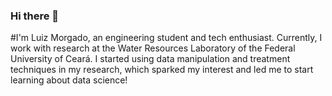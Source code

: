 ### Hi there 👋

#I'm Luiz Morgado, an engineering student and tech enthusiast. Currently, I work with research at the Water Resources Laboratory of the Federal University of Ceará. I started using data manipulation and treatment techniques in my research, which sparked my interest and led me to start learning about data science!
